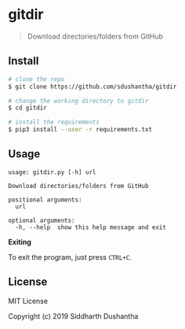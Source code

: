# gitdir
> Download directories/folders from GitHub

## Install 
```bash
# clone the repo
$ git clone https://github.com/sdushantha/gitdir

# change the working directory to gitdir
$ cd gitdir

# install the requirements
$ pip3 install --user -r requirements.txt
```

## Usage
```
usage: gitdir.py [-h] url

Download directories/folders from GitHub

positional arguments:
  url

optional arguments:
  -h, --help  show this help message and exit
```
**Exiting**

To exit the program, just press ```CTRL+C```.

## License
MIT License

Copyright (c) 2019 Siddharth Dushantha
